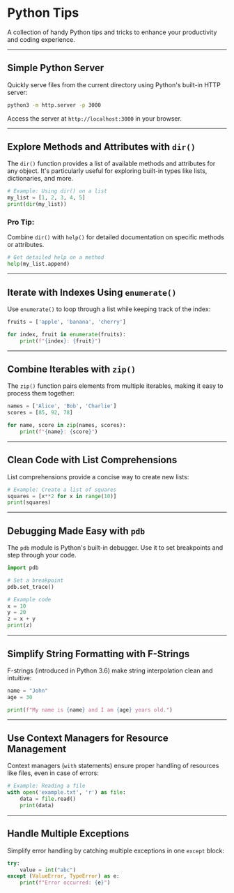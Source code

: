# Python Tips

A collection of handy Python tips and tricks to enhance your productivity and coding experience.

---

## Simple Python Server

Quickly serve files from the current directory using Python's built-in HTTP server:

```bash
python3 -m http.server -p 3000
```

Access the server at `http://localhost:3000` in your browser.

---

## Explore Methods and Attributes with `dir()`

The `dir()` function provides a list of available methods and attributes for any object. It's particularly useful for exploring built-in types like lists, dictionaries, and more.

```python
# Example: Using dir() on a list
my_list = [1, 2, 3, 4, 5]
print(dir(my_list))
```

### Pro Tip:
Combine `dir()` with `help()` for detailed documentation on specific methods or attributes.

```python
# Get detailed help on a method
help(my_list.append)
```

---

## Iterate with Indexes Using `enumerate()`

Use `enumerate()` to loop through a list while keeping track of the index:

```python
fruits = ['apple', 'banana', 'cherry']

for index, fruit in enumerate(fruits):
    print(f"{index}: {fruit}")
```

---

## Combine Iterables with `zip()`

The `zip()` function pairs elements from multiple iterables, making it easy to process them together:

```python
names = ['Alice', 'Bob', 'Charlie']
scores = [85, 92, 78]

for name, score in zip(names, scores):
    print(f"{name}: {score}")
```

---

## Clean Code with List Comprehensions

List comprehensions provide a concise way to create new lists:

```python
# Example: Create a list of squares
squares = [x**2 for x in range(10)]
print(squares)
```

---

## Debugging Made Easy with `pdb`

The `pdb` module is Python's built-in debugger. Use it to set breakpoints and step through your code.

```python
import pdb

# Set a breakpoint
pdb.set_trace()

# Example code
x = 10
y = 20
z = x + y
print(z)
```

---

## Simplify String Formatting with F-Strings

F-strings (introduced in Python 3.6) make string interpolation clean and intuitive:

```python
name = "John"
age = 30

print(f"My name is {name} and I am {age} years old.")
```

---

## Use Context Managers for Resource Management

Context managers (`with` statements) ensure proper handling of resources like files, even in case of errors:

```python
# Example: Reading a file
with open('example.txt', 'r') as file:
    data = file.read()
    print(data)
```

---

## Handle Multiple Exceptions

Simplify error handling by catching multiple exceptions in one `except` block:

```python
try:
    value = int("abc")
except (ValueError, TypeError) as e:
    print(f"Error occurred: {e}")
```